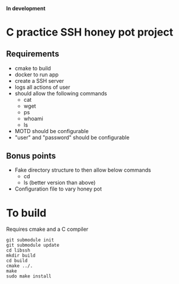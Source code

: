 #### In development

# C practice SSH honey pot project

## Requirements
* cmake to build
* docker to run app
* create a SSH server
* logs all actions of user
* should allow the following commands
    * cat
    * wget
    * ps
    * whoami
    * ls
* MOTD should be configurable
* "user" and "password" should be configurable


## Bonus points
* Fake directory structure to then allow below commands
    * cd
    * ls (better version than above)
* Configuration file to vary honey pot



# To build
Requires cmake and a C compiler
```
git submodule init
git submodule update
cd libssh
mkdir build
cd build
cmake ../.
make
sudo make install
```
